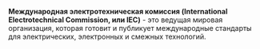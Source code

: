  **Международная электротехническая комиссия (International Electrotechnical Commission, или IEC)** - это ведущая мировая организация, которая готовит и публикует международные стандарты для электрических, электронных и смежных технологий.